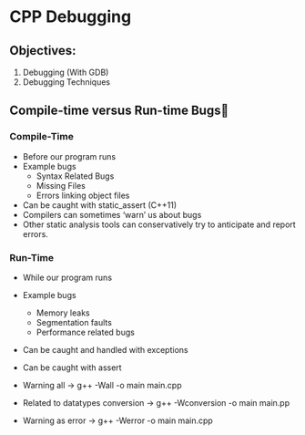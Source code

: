 # CPP Debugging

## Objectives:

1. Debugging (With GDB)
2. Debugging Techniques


## Compile-time versus Run-time Bugs🐛

### Compile-Time	                                      
* Before our program runs	
* Example bugs
    * Syntax Related Bugs
    *  Missing Files
    * Errors linking object files
* Can be caught with static_assert (C++11)
* Compilers can sometimes ‘warn’ us about bugs
* Other static analysis tools can conservatively try to anticipate and report errors.

### Run-Time
* While our program runs
* Example bugs 
    * Memory leaks
    * Segmentation faults
    * Performance related bugs
* Can be caught and handled with exceptions
* Can be caught with assert


* Warning all -> g++ -Wall -o main main.cpp
* Related to datatypes conversion ->  g++ -Wconversion -o main main.pp
* Warning as error ->  g++ -Werror -o main main.cpp
